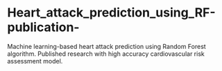 # Heart_attack_prediction_using_RF-publication-
Machine learning-based heart attack prediction using Random Forest algorithm. Published research with high accuracy cardiovascular risk assessment model.
